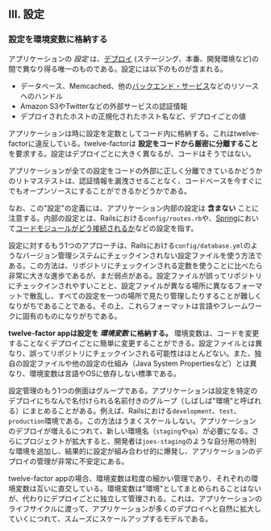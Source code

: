## III. 設定
### 設定を環境変数に格納する

アプリケーションの *設定* は、[デプロイ](/codebase) (ステージング、本番、開発環境など)の間で異なり得る唯一のものである。設定には以下のものが含まれる。

* データベース、Memcached、他の[バックエンド・サービス](/backing-services)などのリソースへのハンドル 
* Amazon S3やTwitterなどの外部サービスの認証情報
* デプロイされたホストの正規化されたホスト名など、デプロイごとの値

アプリケーションは時に設定を定数としてコード内に格納する。これはtwelve-factorに違反している。twelve-factorは **設定をコードから厳密に分離すること** を要求する。設定はデプロイごとに大きく異なるが、コードはそうではない。

アプリケーションが全ての設定をコードの外部に正しく分離できているかどうかのリトマステストは、認証情報を漏洩させることなく、コードベースを今すぐにでもオープンソースにすることができるかどうかである。

なお、この"設定"の定義には、アプリケーション内部の設定は **含まない** ことに注意する。内部の設定とは、Railsにおける`config/routes.rb`や、[Spring](http://www.springsource.org/)において[コードモジュールがどう接続されるか](http://static.springsource.org/spring/docs/2.5.x/reference/beans.html)などの設定を指す。

設定に対するもう1つのアプローチは、Railsにおける`config/database.yml`のようなバージョン管理システムにチェックインされない設定ファイルを使う方法である。この方法は、リポジトリにチェックインされる定数を使うことに比べたら非常に大きな進歩であるが、まだ弱点がある。設定ファイルが誤ってリポジトリにチェックインされやすいことと、設定ファイルが異なる場所に異なるフォーマットで散乱し、すべての設定を一つの場所で見たり管理したりすることが難しくなりがちであることである。その上、これらフォーマットは言語やフレームワークに固有のものになりがちである。

**twelve-factor appは設定を *環境変数* に格納する。** 環境変数は、コードを変更することなくデプロイごとに簡単に変更することができる。設定ファイルとは異なり、誤ってリポジトリにチェックインされる可能性はほとんどない。また、独自の設定ファイルや他の設定の仕組み（Java System Propertiesなど）とは異なり、環境変数は言語やOSに依存しない標準である。

設定管理のもう1つの側面はグループである。アプリケーションは設定を特定のデプロイにちなんで名付けられる名前付きのグループ（しばしば"環境"と呼ばれる）にまとめることがある。例えば、Railsにおける`development`、`test`、`production`環境である。この方法はうまくスケールしない。アプリケーションのデプロイが増えるにつれて、新しい環境名（`staging`や`qa`）が必要になる。さらにプロジェクトが拡大すると、開発者は`joes-staging`のような自分用の特別な環境を追加し、結果的に設定が組み合わせ的に爆発し、アプリケーションのデプロイの管理が非常に不安定にある。

twelve-factor appの場合、環境変数は粒度の細かい管理であり、それぞれの環境変数は互いに直交している。環境変数は"環境"としてまとめられることはないが、代わりにデプロイごとに独立して管理される。これは、アプリケーションのライフサイクルに渡って、アプリケーションが多くのデプロイへと自然に拡大していくにつれて、スムーズにスケールアップするモデルである。
